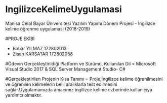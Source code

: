 ﻿# IngilizceKelimeUygulamasi

Manisa Celal Bayar Üniversitesi
Yazılım Yapımı Dönem Projesi - İngilizce kelime öğrenme uygulaması
(2018-2019)

#PROJE EKİBİ 
- Bahar YILMAZ 172802013
- Zişan KARSATAR 172802058

#Ödevin Gerçekleştirildiği Platform ve Sürümü, Kullanılan Dil = Microsoft Visual Studio 2017 & SQL Server Management Studio- C#

#Gerçekleştirilen Projenin Kısa Tanımı = Proje,İngilizce kelime öğrenilmesini ve öğrenilen kelimelerin belli aralıklarla test edilmesini sağlar.Uygulamamızda amacımız ingilizce kelime ezberinde kullanıcıya yardımcı olmaktır.


